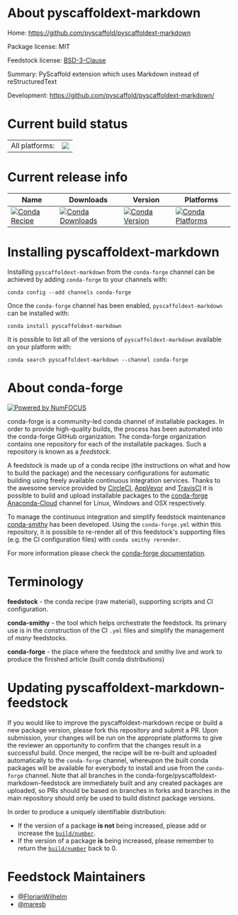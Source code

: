 About pyscaffoldext-markdown
============================

Home: https://github.com/pyscaffold/pyscaffoldext-markdown

Package license: MIT

Feedstock license: [BSD-3-Clause](https://github.com/conda-forge/pyscaffoldext-markdown-feedstock/blob/master/LICENSE.txt)

Summary: PyScaffold extension which uses Markdown instead of reStructuredText

Development: https://github.com/pyscaffold/pyscaffoldext-markdown/

Current build status
====================


<table><tr><td>All platforms:</td>
    <td>
      <a href="https://dev.azure.com/conda-forge/feedstock-builds/_build/latest?definitionId=12157&branchName=master">
        <img src="https://dev.azure.com/conda-forge/feedstock-builds/_apis/build/status/pyscaffoldext-markdown-feedstock?branchName=master">
      </a>
    </td>
  </tr>
</table>

Current release info
====================

| Name | Downloads | Version | Platforms |
| --- | --- | --- | --- |
| [![Conda Recipe](https://img.shields.io/badge/recipe-pyscaffoldext--markdown-green.svg)](https://anaconda.org/conda-forge/pyscaffoldext-markdown) | [![Conda Downloads](https://img.shields.io/conda/dn/conda-forge/pyscaffoldext-markdown.svg)](https://anaconda.org/conda-forge/pyscaffoldext-markdown) | [![Conda Version](https://img.shields.io/conda/vn/conda-forge/pyscaffoldext-markdown.svg)](https://anaconda.org/conda-forge/pyscaffoldext-markdown) | [![Conda Platforms](https://img.shields.io/conda/pn/conda-forge/pyscaffoldext-markdown.svg)](https://anaconda.org/conda-forge/pyscaffoldext-markdown) |

Installing pyscaffoldext-markdown
=================================

Installing `pyscaffoldext-markdown` from the `conda-forge` channel can be achieved by adding `conda-forge` to your channels with:

```
conda config --add channels conda-forge
```

Once the `conda-forge` channel has been enabled, `pyscaffoldext-markdown` can be installed with:

```
conda install pyscaffoldext-markdown
```

It is possible to list all of the versions of `pyscaffoldext-markdown` available on your platform with:

```
conda search pyscaffoldext-markdown --channel conda-forge
```


About conda-forge
=================

[![Powered by NumFOCUS](https://img.shields.io/badge/powered%20by-NumFOCUS-orange.svg?style=flat&colorA=E1523D&colorB=007D8A)](http://numfocus.org)

conda-forge is a community-led conda channel of installable packages.
In order to provide high-quality builds, the process has been automated into the
conda-forge GitHub organization. The conda-forge organization contains one repository
for each of the installable packages. Such a repository is known as a *feedstock*.

A feedstock is made up of a conda recipe (the instructions on what and how to build
the package) and the necessary configurations for automatic building using freely
available continuous integration services. Thanks to the awesome service provided by
[CircleCI](https://circleci.com/), [AppVeyor](https://www.appveyor.com/)
and [TravisCI](https://travis-ci.com/) it is possible to build and upload installable
packages to the [conda-forge](https://anaconda.org/conda-forge)
[Anaconda-Cloud](https://anaconda.org/) channel for Linux, Windows and OSX respectively.

To manage the continuous integration and simplify feedstock maintenance
[conda-smithy](https://github.com/conda-forge/conda-smithy) has been developed.
Using the ``conda-forge.yml`` within this repository, it is possible to re-render all of
this feedstock's supporting files (e.g. the CI configuration files) with ``conda smithy rerender``.

For more information please check the [conda-forge documentation](https://conda-forge.org/docs/).

Terminology
===========

**feedstock** - the conda recipe (raw material), supporting scripts and CI configuration.

**conda-smithy** - the tool which helps orchestrate the feedstock.
                   Its primary use is in the construction of the CI ``.yml`` files
                   and simplify the management of *many* feedstocks.

**conda-forge** - the place where the feedstock and smithy live and work to
                  produce the finished article (built conda distributions)


Updating pyscaffoldext-markdown-feedstock
=========================================

If you would like to improve the pyscaffoldext-markdown recipe or build a new
package version, please fork this repository and submit a PR. Upon submission,
your changes will be run on the appropriate platforms to give the reviewer an
opportunity to confirm that the changes result in a successful build. Once
merged, the recipe will be re-built and uploaded automatically to the
`conda-forge` channel, whereupon the built conda packages will be available for
everybody to install and use from the `conda-forge` channel.
Note that all branches in the conda-forge/pyscaffoldext-markdown-feedstock are
immediately built and any created packages are uploaded, so PRs should be based
on branches in forks and branches in the main repository should only be used to
build distinct package versions.

In order to produce a uniquely identifiable distribution:
 * If the version of a package **is not** being increased, please add or increase
   the [``build/number``](https://docs.conda.io/projects/conda-build/en/latest/resources/define-metadata.html#build-number-and-string).
 * If the version of a package **is** being increased, please remember to return
   the [``build/number``](https://docs.conda.io/projects/conda-build/en/latest/resources/define-metadata.html#build-number-and-string)
   back to 0.

Feedstock Maintainers
=====================

* [@FlorianWilhelm](https://github.com/FlorianWilhelm/)
* [@maresb](https://github.com/maresb/)

